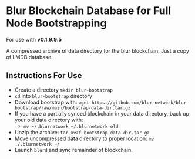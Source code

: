 # Blur Blockchain Database for Full Node Bootstrapping

For use with **v0.1.9.9.5**

A compressed archive of data directory for the blur blockchain.  Just a copy of LMDB database.

## Instructions For Use

- Create a directory `mkdir blur-bootstrap`
- `cd` into `blur-bootstrap` directory
- Download bootstrap with: `wget https://github.com/blur-network/blur-bootstrap/raw/main/bootstrap-data-dir.tar.gz`
- If you have a partially synced blockchain in your data directory, back up your old data directory with:
  - `mv ~/.blurnetwork ~/.blurnetwork-old`
- Unzip the archive: `tar xvzf bootstrap-data-dir.tar.gz`
- Move uncompressed data directory to proper location: `mv ./.blurnetwork ~/`
- Launch `blurd` and sync remainder of blockchain.